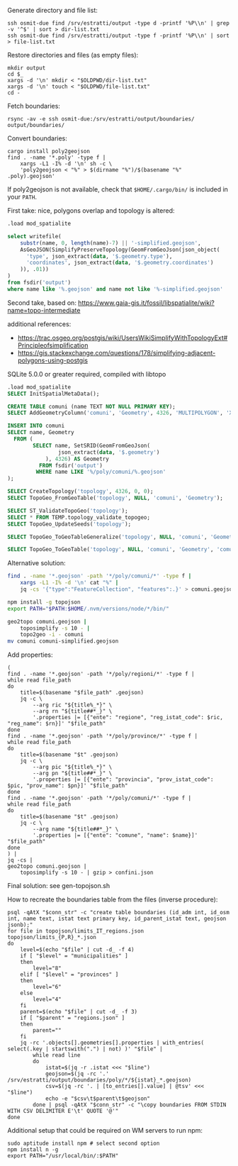 Generate directory and file list:

```
ssh osmit-due find /srv/estratti/output -type d -printf '%P\\n' | grep -v '^$' | sort > dir-list.txt
ssh osmit-due find /srv/estratti/output -type f -printf '%P\\n' | sort > file-list.txt
```

Restore directories and files (as empty files):

```
mkdir output
cd $_
xargs -d '\n' mkdir < "$OLDPWD/dir-list.txt"
xargs -d '\n' touch < "$OLDPWD/file-list.txt"
cd -
```

Fetch boundaries:

```
rsync -av -e ssh osmit-due:/srv/estratti/output/boundaries/ output/boundaries/
```

Convert boundaries:

```
cargo install poly2geojson
find . -name '*.poly' -type f |
    xargs -L1 -I% -d '\n' sh -c \
    'poly2geojson < "%" > $(dirname "%")/$(basename "%" .poly).geojson'
```

If poly2geojson is not available, check that `$HOME/.cargo/bin/` is included in your `PATH`.


First take: nice, polygons overlap and topology is altered:

```sql
.load mod_spatialite

select writefile(
    substr(name, 0, length(name)-7) || '-simplified.geojson',
    AsGeoJSON(SimplifyPreserveTopology(GeomFromGeoJson(json_object(
      'type', json_extract(data, '$.geometry.type'),
      'coordinates', json_extract(data, '$.geometry.coordinates')
    )), .01))
)
from fsdir('output')
where name like '%.geojson' and name not like '%-simplified.geojson'
```


Second take, based on: https://www.gaia-gis.it/fossil/libspatialite/wiki?name=topo-intermediate

additional references:
- https://trac.osgeo.org/postgis/wiki/UsersWikiSimplifyWithTopologyExt#Principleofsimplification
- https://gis.stackexchange.com/questions/178/simplifying-adjacent-polygons-using-postgis


SQLite 5.0.0 or greater required, compiled with libtopo
```sql
.load mod_spatialite
SELECT InitSpatialMetaData();

CREATE TABLE comuni (name TEXT NOT NULL PRIMARY KEY);
SELECT AddGeometryColumn('comuni', 'Geometry', 4326, 'MULTIPOLYGON', 'XY');

INSERT INTO comuni
SELECT name, Geometry
  FROM (
        SELECT name, SetSRID(GeomFromGeoJson(
                json_extract(data, '$.geometry')
            ), 4326) AS Geometry
          FROM fsdir('output')
         WHERE name LIKE '%/poly/comuni/%.geojson'
);

SELECT CreateTopology('topology', 4326, 0, 0);
SELECT TopoGeo_FromGeoTable('topology', NULL, 'comuni', 'Geometry');

SELECT ST_ValidateTopoGeo('topology');
SELECT * FROM TEMP.topology_validate_topogeo;
SELECT TopoGeo_UpdateSeeds('topology');

SELECT TopoGeo_ToGeoTableGeneralize('topology', NULL, 'comuni', 'Geometry', 'comuni_simplified_100m', 0.001);

SELECT TopoGeo_ToGeoTable('topology', NULL, 'comuni', 'Geometry', 'comuni_from_topo');
```

Alternative solution:

```sh
find . -name '*.geojson' -path '*/poly/comuni/*' -type f |
    xargs -L1 -I% -d '\n' cat "%" |
    jq -cs '{"type":"FeatureCollection", "features":.}' > comuni.geojson

npm install -g topojson
export PATH="$PATH:$HOME/.nvm/versions/node/*/bin/"

geo2topo comuni.geojson |
    toposimplify -s 10 - |
    topo2geo -i - comuni
mv comuni comuni-simplified.geojson
```

Add properties:

```
(
find . -name '*.geojson' -path '*/poly/regioni/*' -type f |
while read file_path
do
    title=$(basename "$file_path" .geojson)
    jq -c \
        --arg ric "${title%_*}" \
        --arg rn "${title##*_}" \
        '.properties |= [{"ente": "regione", "reg_istat_code": $ric, "reg_name": $rn}]' "$file_path"
done
find . -name '*.geojson' -path '*/poly/province/*' -type f |
while read file_path
do
    title=$(basename "$t" .geojson)
    jq -c \
        --arg pic "${title%_*}" \
        --arg pn "${title##*_}" \
        '.properties |= [{"ente": "provincia", "prov_istat_code": $pic, "prov_name": $pn}]' "$file_path"
done
find . -name '*.geojson' -path '*/poly/comuni/*' -type f |
while read file_path
do
    title=$(basename "$t" .geojson)
    jq -c \
        --arg name "${title##*_}" \
        '.properties |= [{"ente": "comune", "name": $name}]' "$file_path"
done
) |
jq -cs |
geo2topo comuni.geojson |
    toposimplify -s 10 - | gzip > confini.json
```

Final solution: see gen-topojson.sh

How to recreate the boundaries table from the files (inverse procedure):

```
psql -qAtX "$conn_str" -c "create table boundaries (id_adm int, id_osm int, name text, istat text primary key, id_parent_istat text, geojson jsonb);"
for file in topojson/limits_IT_regions.json topojson/limits_{P,R}_*.json
do
    level=$(echo "$file" | cut -d_ -f 4)
    if [ "$level" = "municipalities" ]
    then
        level="8"
    elif [ "$level" = "provinces" ]
    then
        level="6"
    else
        level="4"
    fi
    parent=$(echo "$file" | cut -d_ -f 3)
    if [ "$parent" = "regions.json" ]
    then
        parent=""
    fi
    jq -rc '.objects[].geometries[].properties | with_entries( select(.key | startswith(".") | not) )' "$file" |
        while read line
        do
            istat=$(jq -r .istat <<< "$line")
            geojson=$(jq -rc '.' /srv/estratti/output/boundaries/poly/*/${istat}_*.geojson)
            csv=$(jq -rc '. | [to_entries[].value] | @tsv' <<< "$line")
            echo -e "$csv\t$parent\t$geojson"
        done | psql -qAtX "$conn_str" -c "\copy boundaries FROM STDIN WITH CSV DELIMITER E'\t' QUOTE '@'"
done
```

Additional setup that could be required on WM servers to run npm:

```
sudo aptitude install npm # select second option
npm install n -g
export PATH="/usr/local/bin/:$PATH"
```
